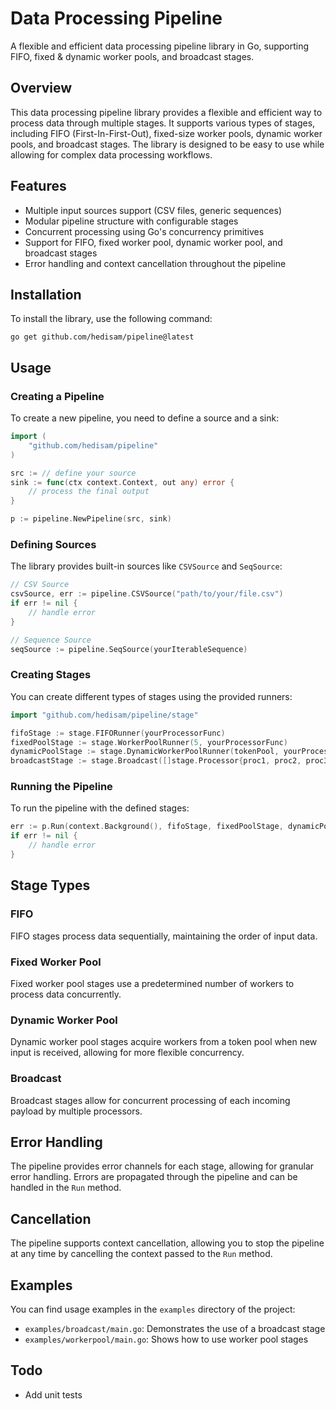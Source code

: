 # Data Processing Pipeline

A flexible and efficient data processing pipeline library in Go, supporting FIFO, fixed & dynamic worker pools, and broadcast stages.

## Overview

This data processing pipeline library provides a flexible and efficient way to process data through multiple stages. It supports various types of stages, including FIFO (First-In-First-Out), fixed-size worker pools, dynamic worker pools, and broadcast stages. The library is designed to be easy to use while allowing for complex data processing workflows.

## Features

- Multiple input sources support (CSV files, generic sequences)
- Modular pipeline structure with configurable stages
- Concurrent processing using Go's concurrency primitives
- Support for FIFO, fixed worker pool, dynamic worker pool, and broadcast stages
- Error handling and context cancellation throughout the pipeline

## Installation

To install the library, use the following command:

```
go get github.com/hedisam/pipeline@latest
```

## Usage

### Creating a Pipeline

To create a new pipeline, you need to define a source and a sink:

```go
import (
    "github.com/hedisam/pipeline"
)

src := // define your source
sink := func(ctx context.Context, out any) error {
    // process the final output
}

p := pipeline.NewPipeline(src, sink)
```

### Defining Sources

The library provides built-in sources like `CSVSource` and `SeqSource`:

```go
// CSV Source
csvSource, err := pipeline.CSVSource("path/to/your/file.csv")
if err != nil {
    // handle error
}

// Sequence Source
seqSource := pipeline.SeqSource(yourIterableSequence)
```

### Creating Stages

You can create different types of stages using the provided runners:

```go
import "github.com/hedisam/pipeline/stage"

fifoStage := stage.FIFORunner(yourProcessorFunc)
fixedPoolStage := stage.WorkerPoolRunner(5, yourProcessorFunc)
dynamicPoolStage := stage.DynamicWorkerPoolRunner(tokenPool, yourProcessorFunc)
broadcastStage := stage.Broadcast([]stage.Processor{proc1, proc2, proc3})
```

### Running the Pipeline

To run the pipeline with the defined stages:

```go
err := p.Run(context.Background(), fifoStage, fixedPoolStage, dynamicPoolStage, broadcastStage)
if err != nil {
    // handle error
}
```

## Stage Types

### FIFO

FIFO stages process data sequentially, maintaining the order of input data.

### Fixed Worker Pool

Fixed worker pool stages use a predetermined number of workers to process data concurrently.

### Dynamic Worker Pool

Dynamic worker pool stages acquire workers from a token pool when new input is received, allowing for more flexible concurrency.

### Broadcast

Broadcast stages allow for concurrent processing of each incoming payload by multiple processors.

## Error Handling

The pipeline provides error channels for each stage, allowing for granular error handling. Errors are propagated through the pipeline and can be handled in the `Run` method.

## Cancellation

The pipeline supports context cancellation, allowing you to stop the pipeline at any time by cancelling the context passed to the `Run` method.

## Examples

You can find usage examples in the `examples` directory of the project:

- `examples/broadcast/main.go`: Demonstrates the use of a broadcast stage
- `examples/workerpool/main.go`: Shows how to use worker pool stages

## Todo
- Add unit tests
